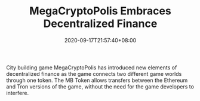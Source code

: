 ﻿---
title: "MegaCryptoPolis Embraces Decentralized Finance"
date: 2020-09-17T21:57:40+08:00
lastmod: 2020-09-17T16:45:40+08:00
draft: false
authors: ["Ezra"]
description: "City building game MegaCryptoPolis has introduced new elements of decentralized finance as the game connects two different game worlds through one token. The MB Token allows transfers between the Ethereum and Tron versions of the game, without the need for the game developers to interfere."
featuredImage: "megacryptopolis-embraces-decentralized-finance.png"
tags: ["Virtual World","Play to Earn"]
categories: ["news"]
news: ["Virtual World"]
weight: 
lightgallery: true
pinned: false
recommend: false
recommend1: false
---

City building game MegaCryptoPolis has introduced new elements of decentralized finance as the game connects two different game worlds through one token. The MB Token allows transfers between the Ethereum and Tron versions of the game, without the need for the game developers to interfere.

<!--more-->

